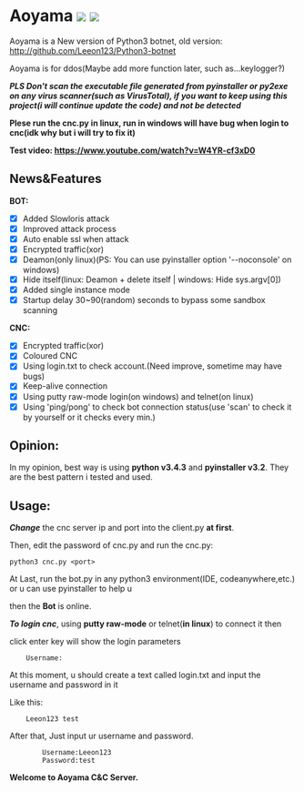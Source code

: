 # Aoyama ![](https://img.shields.io/badge/Version-1.1-brightgreen.svg)  ![](https://img.shields.io/badge/license-GPL2.0-green.svg)
Aoyama is a New version of Python3 botnet, old version: http://github.com/Leeon123/Python3-botnet

Aoyama is for ddos(Maybe add more function later, such as...keylogger?)

***PLS Don't scan the executable file generated from pyinstaller or py2exe on any virus scanner(such as VirusTotal), if you want to keep using this project(i will continue update the code) and not be detected*** 

**Plese run the cnc.py in linux, run in windows will have bug when login to cnc(idk why but i will try to fix it)**

**Test video: https://www.youtube.com/watch?v=W4YR-cf3xD0**
## News&Features
**BOT:**
- [x] Added Slowloris attack
- [x] Improved attack process
- [x] Auto enable ssl when attack
- [x] Encrypted traffic(xor)
- [x] Deamon(only linux)(PS: You can use pyinstaller option '--noconsole' on windows)
- [x] Hide itself(linux: Deamon + delete itself | windows: Hide sys.argv[0])
- [x] Added single instance mode
- [x] Startup delay 30~90(random) seconds to bypass some sandbox scanning

**CNC:**
- [x] Encrypted traffic(xor)
- [x] Coloured CNC
- [x] Using login.txt to check account.(Need improve, sometime may have bugs)
- [x] Keep-alive connection
- [x] Using putty raw-mode login(on windows) and telnet(on linux)
- [x] Using 'ping/pong' to check bot connection status(use 'scan' to check it by yourself or it checks every min.)

## Opinion:
In my opinion, best way is using **python v3.4.3** and **pyinstaller v3.2**. They are the best pattern i tested and used.

## Usage:
***Change*** the cnc server ip and port into the client.py **at first**.

Then, edit the password of cnc.py and run the cnc.py:

    python3 cnc.py <port>
    
At Last, run the bot.py in any python3 environment(IDE, codeanywhere,etc.) or u can use pyinstaller to help u

then the **Bot** is online.

***To login cnc***, using **putty raw-mode** or telnet(**in linux**) to connect it then

click enter key will show the login parameters

        Username:
At this moment, u should create a text called login.txt and input the username and password in it

Like this:

        Leeon123 test

After that, Just input ur username and password.
        
                    
            Username:Leeon123
            Password:test
            
**Welcome to Aoyama C&C Server.**
